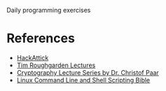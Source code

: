 Daily programming exercises

# References

* [HackAttick](https://hackattic.com/challenges)
* [Tim Roughgarden Lectures](https://www.youtube.com/channel/UCcH4Ga14Y4ELFKrEYM1vXCg)
* [Cryptography Lecture Series by Dr. Christof Paar](https://www.youtube.com/playlist?list=PL2jrku-ebl3H50FiEPr4erSJiJHURM9BX)
* [Linux Command Line and Shell Scripting Bible](https://www.wiley.com/en-us/Linux+Command+Line+and+Shell+Scripting+Bible%2C+4th+Edition-p-9781119700937)

